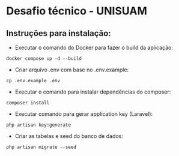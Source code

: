 # Desafio técnico - UNISUAM

## Instruções para instalação:

- Executar o comando do Docker para fazer o build da aplicação:

```
docker compose up -d --build
```

- Criar arquivo .env com base no .env.example:

```
cp .env.example .env
```

- Executar o comando para instalar dependências do composer:

```
composer install
```

- Executar comando para gerar application key (Laravel):

```
php artisan key:generate
```

- Criar as tabelas e seed do banco de dados:

```
php artisan migrate --seed
```
